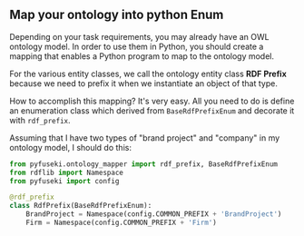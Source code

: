 ## Map your ontology into python Enum

Depending on your task requirements, you may already have an OWL ontology model. In order to use them in Python, you should create a mapping that enables a Python program to map to the ontology model.

For the various entity classes, we call the ontology entity class **RDF Prefix** because we need to prefix it when we instantiate an object of that type.

How to accomplish this mapping? It's very easy. All you need to do is define an enumeration class which derived from `BaseRdfPrefixEnum` and decorate it with `rdf_prefix`.

Assuming that I have two types of "brand project" and "company" in my ontology model, I should do this:

```python
from pyfuseki.ontology_mapper import rdf_prefix, BaseRdfPrefixEnum
from rdflib import Namespace
from pyfuseki import config

@rdf_prefix
class RdfPrefix(BaseRdfPrefixEnum):
    BrandProject = Namespace(config.COMMON_PREFIX + 'BrandProject')
    Firm = Namespace(config.COMMON_PREFIX + 'Firm')
```



